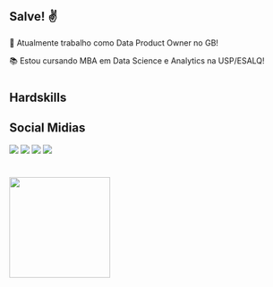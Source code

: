 ## Salve! ✌️

💼 Atualmente trabalho como Data Product Owner no GB!

📚 Estou cursando MBA em Data Science e Analytics na USP/ESALQ!
#
## Hardskills



## Social Midias 
<div>
  <img src="https://img.shields.io/badge/MySQL-00000F?style=for-the-badge&logo=mysql&logoColor=white">
  <img src="https://img.shields.io/badge/Microsoft_SQL_Server-CC2927?style=for-the-badge&logo=microsoft-sql-server&logoColor=white">
  <img src="https://img.shields.io/badge/Microsoft_Excel-217346?style=for-the-badge&logo=microsoft-excel&logoColor=white">
  <img src="https://img.shields.io/badge/Python-14354C?style=for-the-badge&logo=python&logoColor=white">
<!--   <img src=""> -->
<!--   <img src=""> -->
</div>

#

<!--
**twofidelis/twofidelis** is a ✨ _special_ ✨ repository because its `README.md` (this file) appears on your GitHub profile.

Here are some ideas to get you started:

🔭 I’m currently working on ...
- 🌱 I’m currently learning ...
- 👯 I’m looking to collaborate on ...
- 🤔 I’m looking for help with ...
- 💬 Ask me about ...
- 📫 How to reach me: ...
- 😄 Pronouns: ...
- ⚡ Fun fact: ...
-->
<div>
<img height="180cm" src="https://github-readme-stats.vercel.app/api?username=twofidelis&show_icons=true&theme=dracula&include_all_commits=true">
</div>

